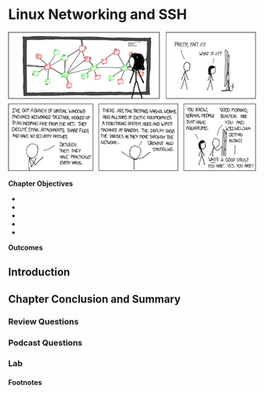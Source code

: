 # Linux Networking and SSH

![Understanding the Technology and Philosophy of Unix/Linux](images/Chapter-Header/Chapter-05/network.png "Understanding the Technology and Philosophy of Unix/Linux")

__Chapter Objectives__

  *  
  *
  *
  *
  *
    
__Outcomes__

## Introduction


## Chapter Conclusion and Summary


### Review Questions


### Podcast Questions



### Lab


#### Footnotes 




